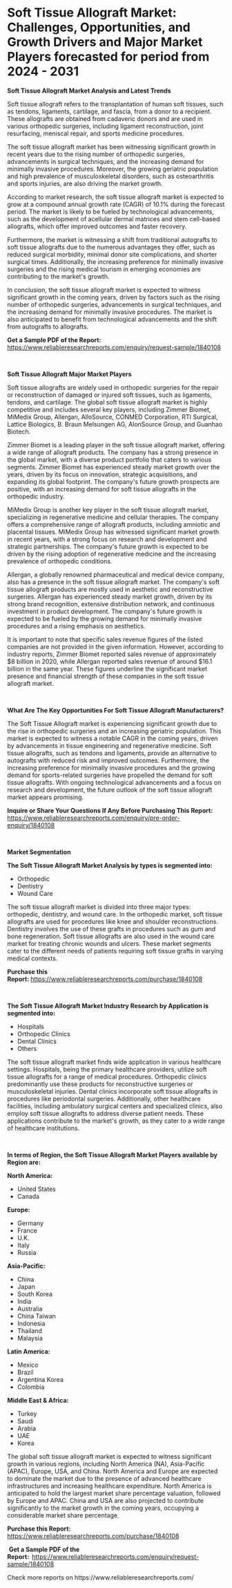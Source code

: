 <p><h1>Soft Tissue Allograft Market: Challenges, Opportunities, and Growth Drivers and Major Market Players forecasted for period from 2024 - 2031</h1></p><p><strong>Soft Tissue Allograft Market Analysis and Latest Trends</strong></p>
<p><p>Soft tissue allograft refers to the transplantation of human soft tissues, such as tendons, ligaments, cartilage, and fascia, from a donor to a recipient. These allografts are obtained from cadaveric donors and are used in various orthopedic surgeries, including ligament reconstruction, joint resurfacing, meniscal repair, and sports medicine procedures.</p><p>The soft tissue allograft market has been witnessing significant growth in recent years due to the rising number of orthopedic surgeries, advancements in surgical techniques, and the increasing demand for minimally invasive procedures. Moreover, the growing geriatric population and high prevalence of musculoskeletal disorders, such as osteoarthritis and sports injuries, are also driving the market growth.</p><p>According to market research, the soft tissue allograft market is expected to grow at a compound annual growth rate (CAGR) of 10.1% during the forecast period. The market is likely to be fueled by technological advancements, such as the development of acellular dermal matrices and stem cell-based allografts, which offer improved outcomes and faster recovery.</p><p>Furthermore, the market is witnessing a shift from traditional autografts to soft tissue allografts due to the numerous advantages they offer, such as reduced surgical morbidity, minimal donor site complications, and shorter surgical times. Additionally, the increasing preference for minimally invasive surgeries and the rising medical tourism in emerging economies are contributing to the market's growth.</p><p>In conclusion, the soft tissue allograft market is expected to witness significant growth in the coming years, driven by factors such as the rising number of orthopedic surgeries, advancements in surgical techniques, and the increasing demand for minimally invasive procedures. The market is also anticipated to benefit from technological advancements and the shift from autografts to allografts.</p></p>
<p><strong>Get a Sample PDF of the Report:&nbsp;</strong> <a href="https://www.reliableresearchreports.com/enquiry/request-sample/1840108">https://www.reliableresearchreports.com/enquiry/request-sample/1840108</a></p>
<p>&nbsp;</p>
<p><strong>Soft Tissue Allograft Major Market Players</strong></p>
<p><p>Soft tissue allografts are widely used in orthopedic surgeries for the repair or reconstruction of damaged or injured soft tissues, such as ligaments, tendons, and cartilage. The global soft tissue allograft market is highly competitive and includes several key players, including Zimmer Biomet, MiMedix Group, Allergan, AlloSource, CONMED Corporation, RTI Surgical, Lattice Biologics, B. Braun Melsungen AG, AlonSource Group, and Guanhao Biotech.</p><p>Zimmer Biomet is a leading player in the soft tissue allograft market, offering a wide range of allograft products. The company has a strong presence in the global market, with a diverse product portfolio that caters to various segments. Zimmer Biomet has experienced steady market growth over the years, driven by its focus on innovation, strategic acquisitions, and expanding its global footprint. The company's future growth prospects are positive, with an increasing demand for soft tissue allografts in the orthopedic industry.</p><p>MiMedix Group is another key player in the soft tissue allograft market, specializing in regenerative medicine and cellular therapies. The company offers a comprehensive range of allograft products, including amniotic and placental tissues. MiMedix Group has witnessed significant market growth in recent years, with a strong focus on research and development and strategic partnerships. The company's future growth is expected to be driven by the rising adoption of regenerative medicine and the increasing prevalence of orthopedic conditions.</p><p>Allergan, a globally renowned pharmaceutical and medical device company, also has a presence in the soft tissue allograft market. The company's soft tissue allograft products are mostly used in aesthetic and reconstructive surgeries. Allergan has experienced steady market growth, driven by its strong brand recognition, extensive distribution network, and continuous investment in product development. The company's future growth is expected to be fueled by the growing demand for minimally invasive procedures and a rising emphasis on aesthetics.</p><p>It is important to note that specific sales revenue figures of the listed companies are not provided in the given information. However, according to industry reports, Zimmer Biomet reported sales revenue of approximately $8 billion in 2020, while Allergan reported sales revenue of around $16.1 billion in the same year. These figures underline the significant market presence and financial strength of these companies in the soft tissue allograft market.</p></p>
<p>&nbsp;</p>
<p><strong>What Are The Key Opportunities For Soft Tissue Allograft Manufacturers?</strong></p>
<p><p>The Soft Tissue Allograft market is experiencing significant growth due to the rise in orthopedic surgeries and an increasing geriatric population. This market is expected to witness a notable CAGR in the coming years, driven by advancements in tissue engineering and regenerative medicine. Soft tissue allografts, such as tendons and ligaments, provide an alternative to autografts with reduced risk and improved outcomes. Furthermore, the increasing preference for minimally invasive procedures and the growing demand for sports-related surgeries have propelled the demand for soft tissue allografts. With ongoing technological advancements and a focus on research and development, the future outlook of the soft tissue allograft market appears promising.</p></p>
<p><strong>Inquire or Share Your Questions If Any Before Purchasing This Report:</strong> <a href="https://www.reliableresearchreports.com/enquiry/pre-order-enquiry/1840108">https://www.reliableresearchreports.com/enquiry/pre-order-enquiry/1840108</a></p>
<p>&nbsp;</p>
<p><strong>Market Segmentation</strong></p>
<p><strong>The Soft Tissue Allograft Market Analysis by types is segmented into:</strong></p>
<p><ul><li>Orthopedic</li><li>Dentistry</li><li>Wound Care</li></ul></p>
<p><p>The soft tissue allograft market is divided into three major types: orthopedic, dentistry, and wound care. In the orthopedic market, soft tissue allografts are used for procedures like knee and shoulder reconstructions. Dentistry involves the use of these grafts in procedures such as gum and bone regeneration. Soft tissue allografts are also used in the wound care market for treating chronic wounds and ulcers. These market segments cater to the different needs of patients requiring soft tissue grafts in varying medical contexts.</p></p>
<p><strong>Purchase this Report:&nbsp;</strong><a href="https://www.reliableresearchreports.com/purchase/1840108">https://www.reliableresearchreports.com/purchase/1840108</a></p>
<p>&nbsp;</p>
<p><strong>The Soft Tissue Allograft Market Industry Research by Application is segmented into:</strong></p>
<p><ul><li>Hospitals</li><li>Orthopedic Clinics</li><li>Dental Clinics</li><li>Others</li></ul></p>
<p><p>The soft tissue allograft market finds wide application in various healthcare settings. Hospitals, being the primary healthcare providers, utilize soft tissue allografts for a range of medical procedures. Orthopedic clinics predominantly use these products for reconstructive surgeries or musculoskeletal injuries. Dental clinics incorporate soft tissue allografts in procedures like periodontal surgeries. Additionally, other healthcare facilities, including ambulatory surgical centers and specialized clinics, also employ soft tissue allografts to address diverse patient needs. These applications contribute to the market's growth, as they cater to a wide range of healthcare institutions.</p></p>
<p>&nbsp;</p>
<p><strong>In terms of Region, the Soft Tissue Allograft Market Players available by Region are:</strong></p>
<p>
    <p> <strong> North America: </strong>
        <ul>
            <li>United States</li>
            <li>Canada</li>
        </ul>
        </p> 
    <p> <strong> Europe: </strong>
        <ul>
            <li>Germany</li>
            <li>France</li>
            <li>U.K.</li>
            <li>Italy</li>
            <li>Russia</li>
        </ul>
        </p> 
    <p> <strong> Asia-Pacific: </strong>
        <ul>
            <li>China</li>
            <li>Japan</li>
            <li>South Korea</li>
            <li>India</li>
            <li>Australia</li>
            <li>China Taiwan</li>
            <li>Indonesia</li>
            <li>Thailand</li>
            <li>Malaysia</li>
        </ul>
        </p> 
    <p> <strong> Latin America: </strong>
        <ul>
            <li>Mexico</li>
            <li>Brazil</li>
            <li>Argentina Korea</li>
            <li>Colombia</li>
        </ul>
        </p> 
    <p> <strong> Middle East & Africa: </strong>
        <ul>
            <li>Turkey</li>
            <li>Saudi</li>
            <li>Arabia</li>
            <li>UAE</li>
            <li>Korea</li>
        </ul>
    </p>
    </p>
<p><p>The global soft tissue allograft market is expected to witness significant growth in various regions, including North America (NA), Asia-Pacific (APAC), Europe, USA, and China. North America and Europe are expected to dominate the market due to the presence of advanced healthcare infrastructures and increasing healthcare expenditure. North America is anticipated to hold the largest market share percentage valuation, followed by Europe and APAC. China and USA are also projected to contribute significantly to the market growth in the coming years, occupying a considerable market share percentage.</p></p>
<p><strong>Purchase this Report: </strong><a href="https://www.reliableresearchreports.com/purchase/1840108">https://www.reliableresearchreports.com/purchase/1840108</a></p>
<p>&nbsp;<strong>Get a Sample PDF of the Report:&nbsp;&nbsp;</strong><a href="https://www.reliableresearchreports.com/enquiry/request-sample/1840108">https://www.reliableresearchreports.com/enquiry/request-sample/1840108</a></p>
<p><strong></strong></p>
<p>Check more reports on https://www.reliableresearchreports.com/</p>